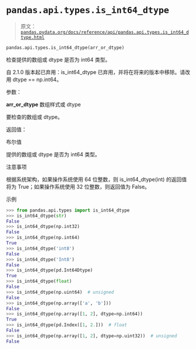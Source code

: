 # `pandas.api.types.is_int64_dtype`

> 原文：[`pandas.pydata.org/docs/reference/api/pandas.api.types.is_int64_dtype.html`](https://pandas.pydata.org/docs/reference/api/pandas.api.types.is_int64_dtype.html)

```py
pandas.api.types.is_int64_dtype(arr_or_dtype)
```

检查提供的数组或 dtype 是否为 int64 类型。

自 2.1.0 版本起已弃用：is_int64_dtype 已弃用，并将在将来的版本中移除。请改用 dtype == np.int64。

参数：

**arr_or_dtype** 数组样式或 dtype

要检查的数组或 dtype。

返回值：

布尔值

提供的数组或 dtype 是否为 int64 类型。

注意事项

根据系统架构，如果操作系统使用 64 位整数，则 is_int64_dtype(int) 的返回值将为 True；如果操作系统使用 32 位整数，则返回值为 False。

示例

```py
>>> from pandas.api.types import is_int64_dtype
>>> is_int64_dtype(str)  
False
>>> is_int64_dtype(np.int32)  
False
>>> is_int64_dtype(np.int64)  
True
>>> is_int64_dtype('int8')  
False
>>> is_int64_dtype('Int8')  
False
>>> is_int64_dtype(pd.Int64Dtype)  
True
>>> is_int64_dtype(float)  
False
>>> is_int64_dtype(np.uint64)  # unsigned 
False
>>> is_int64_dtype(np.array(['a', 'b']))  
False
>>> is_int64_dtype(np.array([1, 2], dtype=np.int64))  
True
>>> is_int64_dtype(pd.Index([1, 2.]))  # float 
False
>>> is_int64_dtype(np.array([1, 2], dtype=np.uint32))  # unsigned 
False 
```
